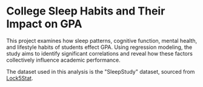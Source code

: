 # College Sleep Habits and Their Impact on GPA
This project examines how sleep patterns, cognitive function, mental health, and lifestyle habits of students effect GPA. Using regression modeling, the study aims to identify significant correlations and reveal how these factors collectively influence academic performance.

The dataset used in this analysis is the "SleepStudy" dataset, sourced from [Lock5Stat](https://www.lock5stat.com/datapage2e.html). 
